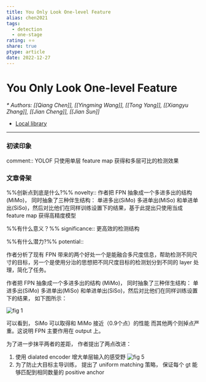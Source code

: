 ```yaml
---
title: You Only Look One-level Feature
alias: chen2021
tags:
  - detection
  - one-stage
rating: ⭐⭐
share: true
ptype: article
date: 2022-12-27
---
```



# You Only Look One-level Feature
<cite>* Authors: [[Qiang Chen]], [[Yingming Wang]], [[Tong Yang]], [[Xiangyu Zhang]], [[Jian Cheng]], [[Jian Sun]]</cite>


* [Local library](zotero://select/items/1_2NV6TREM)

***

### 初读印象

comment:: YOLOF 只使用单层 feature map 获得和多层可比的检测效果

### 文章骨架
%%创新点到底是什么?%%
novelty:: 作者把 FPN 抽象成一个多进多出的结构 (MiMo)， 同时抽象了三种伴生结构： 单进多出(SiMo) 多进单出(MiSo) 和单进单出(SiSo)，然后对比他们在同样训练设置下的结果，基于此提出只使用当成 feature map 获得高精度模型

%%有什么意义？%%
significance:: 更高效的检测结构 

%%有什么潜力?%% 
potential:: 

作者分析了现有 FPN 带来的两个好处一个是能融合多尺度信息，帮助检测不同尺寸的目标，另一个是使用分治的思想把不同尺度目标的检测划分到不同的 layer 处理，简化了任务。

作者把 FPN 抽象成一个多进多出的结构 (MiMo)， 同时抽象了三种伴生结构： 单进多出(SiMo) 多进单出(MiSo) 和单进单出(SiSo)，然后对比他们在同样训练设置下的结果， 如下图所示：

![fig 1](https://markdown-imagebed.oss-cn-beijing.aliyuncs.com/imgs20210402205747.png)

可以看到， SiMo 可以取得和 MiMo 接近（0.9个点）的性能 而其他两个则掉点严重。这说明 FPN 主要作用在 output 上。

为了进一步抹平两者的差距， 作者提出了两点改进：
1. 使用 dialated encoder 增大单层输入的感受野
   ![fig 5](https://markdown-imagebed.oss-cn-beijing.aliyuncs.com/imgs20210402210609.png)
2. 为了防止大目标主导训练， 提出了 uniform matching 策略， 保证每个 gt 能够匹配到相同数量的 positive anchor

 